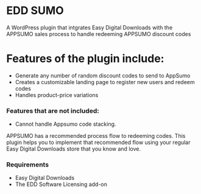 # EDD SUMO 
A WordPress plugin that intgrates Easy Digital Downloads with the APPSUMO sales process to handle redeeming APPSUMO discount codes

# Features of the plugin include:
* Generate any number of random discount codes to send to AppSumo
* Creates a customizable landing page to register new users and redeem codes
* Handles product-price variations

### Features that are not included:
* Cannot handle Appsumo code stacking.

APPSUMO has a recommended process flow to redeeming codes.  This plugin helps you to implement that recommended flow using your regular Easy Digital Downloads store that you know and love. 

### Requirements
* Easy Digital Downloads
* The EDD Software Licensing add-on

